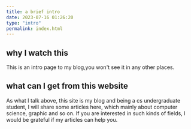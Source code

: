 ```yaml
---
title: a brief intro
date: 2023-07-16 01:26:20
type: "intro"
permalink: index.html
---
```


## why I watch this

This is an intro page to my blog,you won't see it in any other places.

## what can I get from this website

As what I talk above, this site is my blog and being a cs undergraduate student, I will share some articles here, which mainly about computer science, graphic and so on. If you are interested in such kinds of fields, I would be grateful if my articles can help you.

